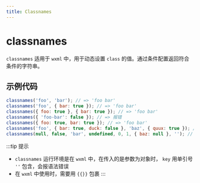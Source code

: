 ```yaml
---
title: Classnames
---
```


# <H2Icon /> classnames

`classnames` 适用于 `wxml` 中，用于动态设置 `class` 的值。通过条件配置返回符合条件的字符串。

## 示例代码
```js
classnames('foo', 'bar'); // => 'foo bar'
classnames('foo', { bar: true }); // => 'foo bar'
classnames({ foo: true }, { bar: true }); // => 'foo bar'
classnames({ 'foo-bar': false }); // => 报错
classnames({ foo: true, bar: true }); // => 'foo bar'
classnames('foo', { bar: true, duck: false }, 'baz', { quux: true }); // => 'foo bar baz quux'
classnames(null, false, 'bar', undefined, 0, 1, { baz: null }, ''); // => 'bar 1'

```

:::tip 提示
* `classnames` 运行环境是在 `wxml` 中，在传入的是参数为对象时， `key` 用单引号 `''` 包含，会报语法错误
* 在 `wxml` 中使用时，需要用 `{{}}` 包裹
:::





<RightMenu />
